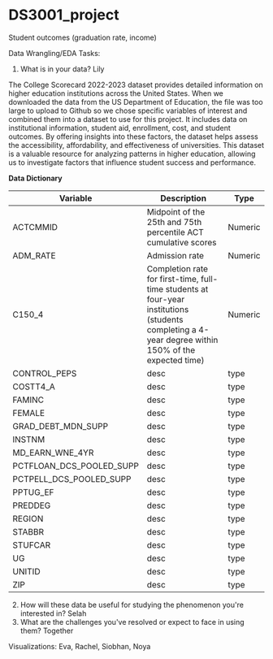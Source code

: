 # DS3001_project

Student outcomes (graduation rate, income)


Data Wrangling/EDA Tasks: 

1. What is in your data? Lily

The College Scorecard 2022-2023 dataset provides detailed information on higher education institutions across the United States. When we downloaded the data from the US Department of Education, the file was too large to upload to Github so we chose specific variables of interest and combined them into a dataset to use for this project. It includes data on institutional information, student aid, enrollment, cost, and student outcomes. By offering insights into these factors, the dataset helps assess the accessibility, affordability, and effectiveness of universities. This dataset is a valuable resource for analyzing patterns in higher education, allowing us to investigate factors that influence student success and performance.

**Data Dictionary**

| Variable | Description | Type |
|-----------------|-----------------|-----------------|
| ACTCMMID   | Midpoint of the 25th and 75th percentile ACT cumulative scores   | Numeric   |
| ADM_RATE   | Admission rate   | Numeric   |
| C150_4   | Completion rate for first-time, full-time students at four-year institutions (students completing a 4-year degree within 150% of the expected time)| Numeric   |
| CONTROL_PEPS   | desc   | type   |
| COSTT4_A   | desc   | type   |
| FAMINC   | desc   | type   |
| FEMALE   | desc   | type   |
| GRAD_DEBT_MDN_SUPP   | desc   | type   |
| INSTNM   | desc   | type   |
| MD_EARN_WNE_4YR   | desc   | type   |
| PCTFLOAN_DCS_POOLED_SUPP   | desc   | type   |
| PCTPELL_DCS_POOLED_SUPP   | desc   | type   |
| PPTUG_EF   | desc   | type   |
| PREDDEG   | desc   | type   |
| REGION   | desc   | type   |
| STABBR   | desc   | type   |
| STUFCAR   | desc   | type   |
| UG   | desc   | type   |
| UNITID   | desc   | type   |
| ZIP   | desc   | type   |

2. How will these data be useful for studying the phenomenon you're interested in? Selah
3. What are the challenges you've resolved or expect to face in using them? Together
   
Visualizations: Eva, Rachel, Siobhan, Noya
